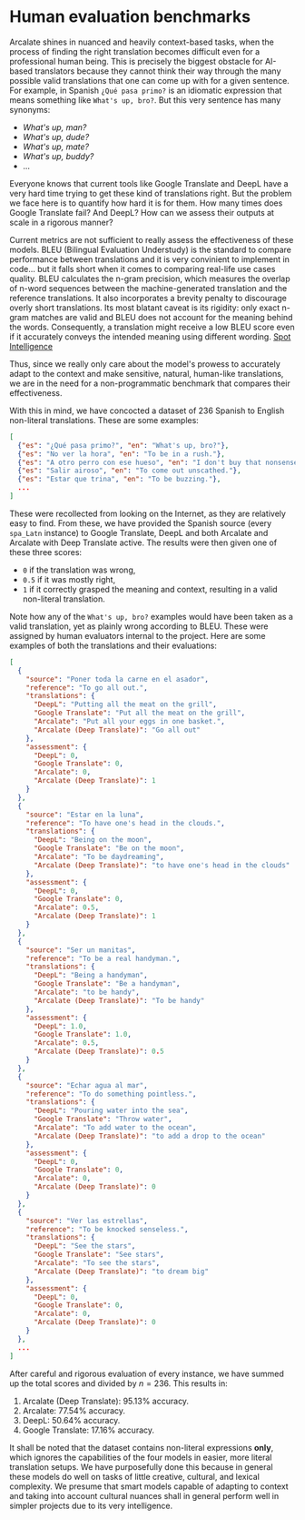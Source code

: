 # Human evaluation benchmarks

Arcalate shines in nuanced and heavily context-based tasks, when the process of finding the right translation becomes difficult even for a professional human being. 
This is precisely the biggest obstacle for AI-based translators because they cannot think their way through the many possible valid translations that one can come up with for a given sentence.
For example, in Spanish `¿Qué pasa primo?` is an idiomatic expression that means something like `What's up, bro?`. But this very sentence has many synonyms:

- *What's up, man?*
- *What's up, dude?*
- *What's up, mate?*
- *What's up, buddy?*
- ...

Everyone knows that current tools like Google Translate and DeepL have a very hard time trying to get these kind of translations right. But the problem we face here is to quantify how hard it is for them.
How many times does Google Translate fail? And DeepL? How can we assess their outputs at scale in a rigorous manner?

Current metrics are not sufficient to really assess the effectiveness of these models. BLEU (Bilingual Evaluation Understudy) is the standard to compare performance between translations and it is very convinient to implement in code... but it falls short when it comes to comparing real-life use cases quality.
BLEU calculates the n-gram precision, which measures the overlap of n-word sequences between the machine-generated translation and the reference translations. It also incorporates a brevity penalty to discourage overly short translations.
Its most blatant caveat is its rigidity: only exact n-gram matches are valid and BLEU does not account for the meaning behind the words. Consequently, a translation might receive a low BLEU score even if it accurately conveys the intended meaning using different wording. [Spot Intelligence](https://spotintelligence.com/2024/08/13/bleu-score-in-nlp/)

Thus, since we really only care about the model's prowess to accurately adapt to the context and make sensitive, natural, human-like translations, we are in the need for a non-programmatic benchmark that compares their effectiveness.

With this in mind, we have concocted a dataset of 236 Spanish to English non-literal translations. These are some examples:

```json
[
  {"es": "¿Qué pasa primo?", "en": "What's up, bro?"},
  {"es": "No ver la hora", "en": "To be in a rush."},
  {"es": "A otro perro con ese hueso", "en": "I don't buy that nonsense."},
  {"es": "Salir airoso", "en": "To come out unscathed."},
  {"es": "Estar que trina", "en": "To be buzzing."},
  ...
]
```

These were recollected from looking on the Internet, as they are relatively easy to find. From these, we have provided the Spanish source (every `spa_Latn` instance) to Google Translate, DeepL and both Arcalate and Arcalate with Deep Translate active.
The results were then given one of these three scores:

- `0` if the translation was wrong,
- `0.5` if it was mostly right,
- `1` if it correctly grasped the meaning and context, resulting in a valid non-literal translation.

Note how any of the `What's up, bro?` examples would have been taken as a valid translation, yet as plainly wrong according to BLEU. These were assigned by human evaluators internal to the project. Here are some examples of both the translations and their evaluations:

```json
[
  {
    "source": "Poner toda la carne en el asador",
    "reference": "To go all out.",
    "translations": {
      "DeepL": "Putting all the meat on the grill",
      "Google Translate": "Put all the meat on the grill",
      "Arcalate": "Put all your eggs in one basket.",
      "Arcalate (Deep Translate)": "Go all out"
    },
    "assessment": {
      "DeepL": 0,
      "Google Translate": 0,
      "Arcalate": 0,
      "Arcalate (Deep Translate)": 1
    }
  },
  {
    "source": "Estar en la luna",
    "reference": "To have one's head in the clouds.",
    "translations": {
      "DeepL": "Being on the moon",
      "Google Translate": "Be on the moon",
      "Arcalate": "To be daydreaming",
      "Arcalate (Deep Translate)": "to have one's head in the clouds"
    },
    "assessment": {
      "DeepL": 0,
      "Google Translate": 0,
      "Arcalate": 0.5,
      "Arcalate (Deep Translate)": 1
    }
  },
  {
    "source": "Ser un manitas",
    "reference": "To be a real handyman.",
    "translations": {
      "DeepL": "Being a handyman",
      "Google Translate": "Be a handyman",
      "Arcalate": "to be handy",
      "Arcalate (Deep Translate)": "To be handy"
    },
    "assessment": {
      "DeepL": 1.0,
      "Google Translate": 1.0,
      "Arcalate": 0.5,
      "Arcalate (Deep Translate)": 0.5
    }
  },
  {
    "source": "Echar agua al mar",
    "reference": "To do something pointless.",
    "translations": {
      "DeepL": "Pouring water into the sea",
      "Google Translate": "Throw water",
      "Arcalate": "To add water to the ocean",
      "Arcalate (Deep Translate)": "to add a drop to the ocean"
    },
    "assessment": {
      "DeepL": 0,
      "Google Translate": 0,
      "Arcalate": 0,
      "Arcalate (Deep Translate)": 0
    }
  },
  {
    "source": "Ver las estrellas",
    "reference": "To be knocked senseless.",
    "translations": {
      "DeepL": "See the stars",
      "Google Translate": "See stars",
      "Arcalate": "To see the stars",
      "Arcalate (Deep Translate)": "to dream big"
    },
    "assessment": {
      "DeepL": 0,
      "Google Translate": 0,
      "Arcalate": 0,
      "Arcalate (Deep Translate)": 0
    }
  },
  ...
]
```

After careful and rigorous evaluation of every instance, we have summed up the total scores and divided by $n = 236$. This results in:

1. Arcalate (Deep Translate): $95.13$% accuracy.
2. Arcalate: $77.54$% accuracy.
3. DeepL: $50.64$% accuracy.
4. Google Translate: $17.16$% accuracy.

It shall be noted that the dataset contains non-literal expressions **only**, which ignores the capabilities of the four models in easier, more literal translation setups. We have purposefully done this because in general these models do well on tasks of little creative, cultural, and lexical complexity. We presume that smart models capable of adapting to context and taking into account cultural nuances shall in general perform well in simpler projects due to its very intelligence.
